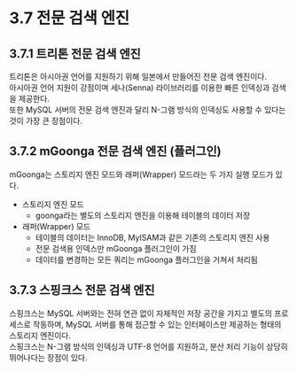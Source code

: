 # 3.7 전문 검색 엔진

## 3.7.1 트리톤 전문 검색 엔진

트리톤은 아시아권 언어를 지원하기 위해 일본에서 만들어진 전문 검색 엔진이다.  
아시아권 언어 지원이 강점이며 세나(Senna) 라이브러리를 이용한 빠른 인덱싱과 검색을 제공한다.  
또한 MySQL 서버의 전문 검색 엔진과 달리 N-그램 방식의 인덱싱도 사용할 수 있다는 것이 가장 큰 장점이다.

## 3.7.2 mGoonga 전문 검색 엔진 (플러그인)

mGoonga는 스토리지 엔진 모드와 래퍼(Wrapper) 모드라는 두 가지 실행 모드가 있다.

- 스토리지 엔진 모드
  - goonga라는 별도의 스토리지 엔진을 이용해 테이블의 데이터 저장
- 래퍼(Wrapper) 모드
  - 테이블의 데이터는 InnoDB, MyISAM과 같은 기존의 스토리지 엔진 사용
  - 전문 검색용 인덱스만 mGoonga 플러그인이 가짐
  - 데이터를 변경하는 모든 쿼리는 mGoonga 플러그인을 거쳐서 처리됨

## 3.7.3 스핑크스 전문 검색 엔진

스핑크스는 MySQL 서버와는 전혀 연관 없이 자체적인 저장 공간을 가지고 별도의 프로세스로 작동하며, MySQL 서버를 통해 접근할 수 있는 인터페이스만 제공하는 형태의 스토리지 엔진이다.  
스핑크스는 N-그램 방식의 인덱싱과 UTF-8 언어를 지원하고, 분산 처리 기능이 상당히 뛰어나다는 장점이 있다.
